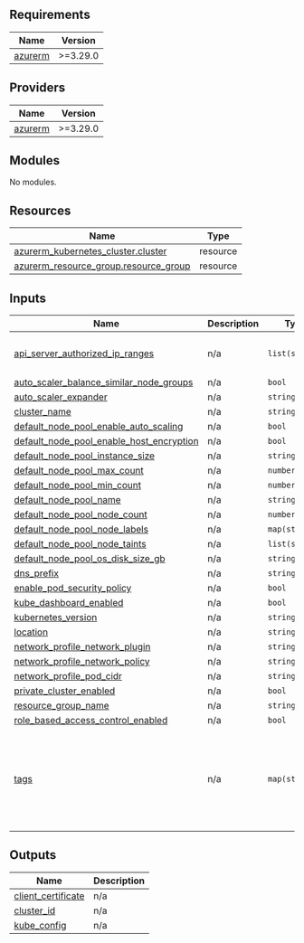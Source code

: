 ## Requirements

| Name | Version |
|------|---------|
| <a name="requirement_azurerm"></a> [azurerm](#requirement\_azurerm) | >=3.29.0 |

## Providers

| Name | Version |
|------|---------|
| <a name="provider_azurerm"></a> [azurerm](#provider\_azurerm) | >=3.29.0 |

## Modules

No modules.

## Resources

| Name | Type |
|------|------|
| [azurerm_kubernetes_cluster.cluster](https://registry.terraform.io/providers/hashicorp/azurerm/latest/docs/resources/kubernetes_cluster) | resource |
| [azurerm_resource_group.resource_group](https://registry.terraform.io/providers/hashicorp/azurerm/latest/docs/resources/resource_group) | resource |

## Inputs

| Name | Description | Type | Default | Required |
|------|-------------|------|---------|:--------:|
| <a name="input_api_server_authorized_ip_ranges"></a> [api\_server\_authorized\_ip\_ranges](#input\_api\_server\_authorized\_ip\_ranges) | n/a | `list(string)` | <pre>[<br>  "1.1.1.1/32"<br>]</pre> | no |
| <a name="input_auto_scaler_balance_similar_node_groups"></a> [auto\_scaler\_balance\_similar\_node\_groups](#input\_auto\_scaler\_balance\_similar\_node\_groups) | n/a | `bool` | `false` | no |
| <a name="input_auto_scaler_expander"></a> [auto\_scaler\_expander](#input\_auto\_scaler\_expander) | n/a | `string` | `"least-waste"` | no |
| <a name="input_cluster_name"></a> [cluster\_name](#input\_cluster\_name) | n/a | `string` | `"dev"` | no |
| <a name="input_default_node_pool_enable_auto_scaling"></a> [default\_node\_pool\_enable\_auto\_scaling](#input\_default\_node\_pool\_enable\_auto\_scaling) | n/a | `bool` | `true` | no |
| <a name="input_default_node_pool_enable_host_encryption"></a> [default\_node\_pool\_enable\_host\_encryption](#input\_default\_node\_pool\_enable\_host\_encryption) | n/a | `bool` | `true` | no |
| <a name="input_default_node_pool_instance_size"></a> [default\_node\_pool\_instance\_size](#input\_default\_node\_pool\_instance\_size) | n/a | `string` | `"Standard_B2s"` | no |
| <a name="input_default_node_pool_max_count"></a> [default\_node\_pool\_max\_count](#input\_default\_node\_pool\_max\_count) | n/a | `number` | `1` | no |
| <a name="input_default_node_pool_min_count"></a> [default\_node\_pool\_min\_count](#input\_default\_node\_pool\_min\_count) | n/a | `number` | `1` | no |
| <a name="input_default_node_pool_name"></a> [default\_node\_pool\_name](#input\_default\_node\_pool\_name) | n/a | `string` | `"default"` | no |
| <a name="input_default_node_pool_node_count"></a> [default\_node\_pool\_node\_count](#input\_default\_node\_pool\_node\_count) | n/a | `number` | `1` | no |
| <a name="input_default_node_pool_node_labels"></a> [default\_node\_pool\_node\_labels](#input\_default\_node\_pool\_node\_labels) | n/a | `map(string)` | `{}` | no |
| <a name="input_default_node_pool_node_taints"></a> [default\_node\_pool\_node\_taints](#input\_default\_node\_pool\_node\_taints) | n/a | `list(string)` | `[]` | no |
| <a name="input_default_node_pool_os_disk_size_gb"></a> [default\_node\_pool\_os\_disk\_size\_gb](#input\_default\_node\_pool\_os\_disk\_size\_gb) | n/a | `string` | `"30"` | no |
| <a name="input_dns_prefix"></a> [dns\_prefix](#input\_dns\_prefix) | n/a | `string` | `"dev"` | no |
| <a name="input_enable_pod_security_policy"></a> [enable\_pod\_security\_policy](#input\_enable\_pod\_security\_policy) | n/a | `bool` | `false` | no |
| <a name="input_kube_dashboard_enabled"></a> [kube\_dashboard\_enabled](#input\_kube\_dashboard\_enabled) | n/a | `bool` | `false` | no |
| <a name="input_kubernetes_version"></a> [kubernetes\_version](#input\_kubernetes\_version) | n/a | `string` | `"1.24.3"` | no |
| <a name="input_location"></a> [location](#input\_location) | n/a | `string` | `"eastus2"` | no |
| <a name="input_network_profile_network_plugin"></a> [network\_profile\_network\_plugin](#input\_network\_profile\_network\_plugin) | n/a | `string` | `"kubenet"` | no |
| <a name="input_network_profile_network_policy"></a> [network\_profile\_network\_policy](#input\_network\_profile\_network\_policy) | n/a | `string` | `"calico"` | no |
| <a name="input_network_profile_pod_cidr"></a> [network\_profile\_pod\_cidr](#input\_network\_profile\_pod\_cidr) | n/a | `string` | `"10.244.0.0/16"` | no |
| <a name="input_private_cluster_enabled"></a> [private\_cluster\_enabled](#input\_private\_cluster\_enabled) | n/a | `bool` | `false` | no |
| <a name="input_resource_group_name"></a> [resource\_group\_name](#input\_resource\_group\_name) | n/a | `string` | `"kubernetes-ops-aks"` | no |
| <a name="input_role_based_access_control_enabled"></a> [role\_based\_access\_control\_enabled](#input\_role\_based\_access\_control\_enabled) | n/a | `bool` | `true` | no |
| <a name="input_tags"></a> [tags](#input\_tags) | n/a | `map(string)` | <pre>{<br>  "Account": "dev",<br>  "Environment": "env",<br>  "Group": "devops",<br>  "Location": "East US 2",<br>  "Name": "dev",<br>  "managed_by": "Terraform"<br>}</pre> | no |

## Outputs

| Name | Description |
|------|-------------|
| <a name="output_client_certificate"></a> [client\_certificate](#output\_client\_certificate) | n/a |
| <a name="output_cluster_id"></a> [cluster\_id](#output\_cluster\_id) | n/a |
| <a name="output_kube_config"></a> [kube\_config](#output\_kube\_config) | n/a |
